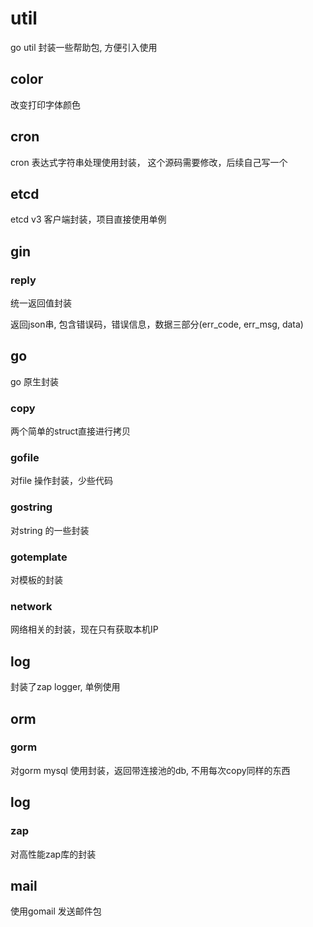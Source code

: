 # util
go util  封装一些帮助包, 方便引入使用

## color 

改变打印字体颜色

## cron

cron 表达式字符串处理使用封装， 这个源码需要修改，后续自己写一个

## etcd 

etcd v3 客户端封装，项目直接使用单例


## gin

### reply 

统一返回值封装

返回json串, 包含错误码，错误信息，数据三部分(err_code, err_msg, data)

## go

go 原生封装

### copy

两个简单的struct直接进行拷贝

### gofile

对file 操作封装，少些代码

### gostring

对string 的一些封装

### gotemplate

对模板的封装

### network

网络相关的封装，现在只有获取本机IP

## log

封装了zap logger, 单例使用

## orm 

### gorm 

对gorm mysql 使用封装，返回带连接池的db, 不用每次copy同样的东西


## log

### zap

对高性能zap库的封装


## mail

使用gomail 发送邮件包